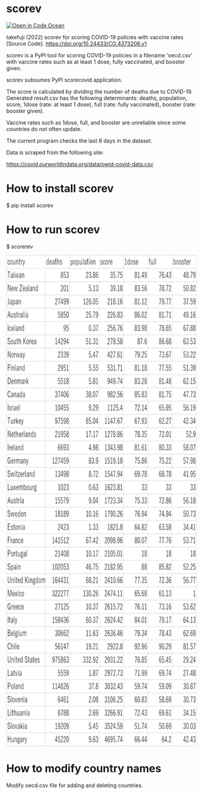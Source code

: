 # scorev
[![Open in Code Ocean](https://codeocean.com/codeocean-assets/badge/open-in-code-ocean.svg)](https://codeocean.com/capsule/1f1cb392-a56c-41da-a18d-ca8853a398e7/tree)

takefuji (2022) scorev for scoring COVID-19 policies with vaccine rates [Source Code]. https://doi.org/10.24433/CO.4373206.v1


scorev is a PyPI tool for scoring COVID-19 policies in a filename 'oecd.csv' with vaccine rates 
such as at least 1 dose, fully vaccinated, and booster given.

scorev subsumes PyPI scorecovid application.

The score is calculated by dividing the number of deaths due to COVID-19.
Generated result.csv has the following determinants:
deaths, population, score, 1dose (rate: at least 1 dose), full (rate: fully vaccinated), booster (rate: booster given).

Vaccine rates such as 1dose, full, and booster are unreliable 
since some countries do not often update.

The current program checks the last 8 days in the dataset.

Data is scraped from the following site:

https://covid.ourworldindata.org/data/owid-covid-data.csv

# How to install scorev
$ pip install scorev

# How to run scorev
$ scorerev

<img src='https://github.com/ytakefuji/scorev/raw/main/result.png' width=800 height=1300 >

# How to modify country names
Modify oecd.csv file for adding and deleting countries.
